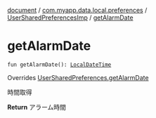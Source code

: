 [document](../../index.md) / [com.myapp.data.local.preferences](../index.md) / [UserSharedPreferencesImp](index.md) / [getAlarmDate](./get-alarm-date.md)

# getAlarmDate

`fun getAlarmDate(): `[`LocalDateTime`](https://developer.android.com/reference/java/time/LocalDateTime.html)

Overrides [UserSharedPreferences.getAlarmDate](../-user-shared-preferences/get-alarm-date.md)

時間取得

**Return**
アラーム時間

